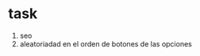 # task

1.  seo
       <!-- 2. proteger rutas 3. añadir decoración en la home -->
       <!-- 2. arreglar score en desktop -->
    <!-- 2. reusltados en desktop -->
       <!-- 2. agregar feedback al final en los resultados dependiendo de la puntuación -->
    <!-- 2. proteger rutas -->
       <!-- 6. capitalizar el pais por el que se pregunta -->
       <!-- 6. aumentar el tiempo que dura el feedback de la respuesta -->
       <!-- 7. refactorizar a customhooks la pagina de play -->
2.  aleatoriadad en el orden de botones de las opciones
    <!-- 3.  borrar el estado si el usuario empieza el juego y decide salirse -->
    <!-- 4.  aregar confirmación para borrar el estado una vez ha iniciado el juego -->
